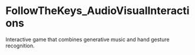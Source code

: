 # FollowTheKeys_AudioVisualInteractions
Interactive game that combines generative music and hand gesture recognition.
